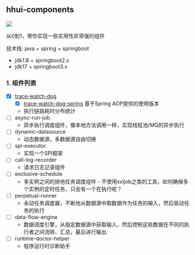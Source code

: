 hhui-components
---

[![](https://jitpack.io/v/liuyueyi/hhui-components.svg)](https://jitpack.io/#liuyueyi/hhui-components)

从0到1，带你实现一些实用性非常强的组件

技术栈: java + spring + springboot

- jdk1.8 + springboot2.x
- jdk17  + springboot3.x

### 1. 组件列表

- [x] [trace-watch-dog](/trace-watch-dog)
  - [x] [trace-watch-dog-spring](/trace-watch-dog-spring) 基于Spring AOP提供的使用版本 
  - 执行链路耗时分布统计
- [ ] async-run-job
  - 异步执行调度组件，像本地方法调用一样，实现线程池/MQ的异步执行
- [ ] dynamic-datasource
  - 动态数据源，多数据源自由切换
- [ ] spi-executor
  - 实现一个SPI框架
- [ ] call-log-recorder
  - 请求日志记录组件
- [ ] exclusive-schedule
  - 多实例之间的排他任务调度组件 - 不使用xxljob之类的工具，如何确保多个实例的定时任务，只会有一个在执行呢？
- [ ] perpetual-runner
  - 永动任务调度器，不断地从数据源中取数据作为任务的输入，然后驱动任务的执行
- [ ] data-flow-engine
  - 数据调度引擎，从指定数据源中获取输入，然后控制这些数据在不同的执行者之间流转、汇总，最后进行输出
- [ ] runtime-doctor-helper
  - 程序运行时诊断助手